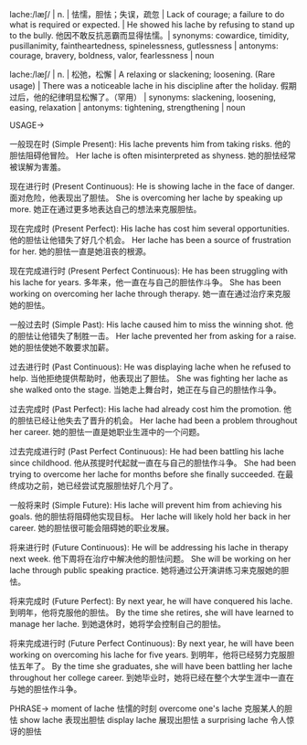 lache:/læʃ/ | n. | 怯懦，胆怯；失误，疏忽 | Lack of courage; a failure to do what is required or expected. | He showed his lache by refusing to stand up to the bully. 他因不敢反抗恶霸而显得怯懦。| synonyms: cowardice, timidity, pusillanimity, faintheartedness, spinelessness, gutlessness | antonyms: courage, bravery, boldness, valor, fearlessness | noun

lache:/læʃ/ | n. | 松弛，松懈 | A relaxing or slackening; loosening. (Rare usage) | There was a noticeable lache in his discipline after the holiday. 假期过后，他的纪律明显松懈了。（罕用） | synonyms: slackening, loosening, easing, relaxation | antonyms: tightening, strengthening | noun


USAGE->

一般现在时 (Simple Present):
His lache prevents him from taking risks. 他的胆怯阻碍他冒险。
Her lache is often misinterpreted as shyness. 她的胆怯经常被误解为害羞。

现在进行时 (Present Continuous):
He is showing lache in the face of danger. 面对危险，他表现出了胆怯。
She is overcoming her lache by speaking up more. 她正在通过更多地表达自己的想法来克服胆怯。

现在完成时 (Present Perfect):
His lache has cost him several opportunities. 他的胆怯让他错失了好几个机会。
Her lache has been a source of frustration for her. 她的胆怯一直是她沮丧的根源。

现在完成进行时 (Present Perfect Continuous):
He has been struggling with his lache for years. 多年来，他一直在与自己的胆怯作斗争。
She has been working on overcoming her lache through therapy. 她一直在通过治疗来克服她的胆怯。


一般过去时 (Simple Past):
His lache caused him to miss the winning shot. 他的胆怯让他错失了制胜一击。
Her lache prevented her from asking for a raise. 她的胆怯使她不敢要求加薪。

过去进行时 (Past Continuous):
He was displaying lache when he refused to help. 当他拒绝提供帮助时，他表现出了胆怯。
She was fighting her lache as she walked onto the stage. 当她走上舞台时，她正在与自己的胆怯作斗争。

过去完成时 (Past Perfect):
His lache had already cost him the promotion. 他的胆怯已经让他失去了晋升的机会。
Her lache had been a problem throughout her career. 她的胆怯一直是她职业生涯中的一个问题。

过去完成进行时 (Past Perfect Continuous):
He had been battling his lache since childhood. 他从孩提时代起就一直在与自己的胆怯作斗争。
She had been trying to overcome her lache for months before she finally succeeded. 在最终成功之前，她已经尝试克服胆怯好几个月了。


一般将来时 (Simple Future):
His lache will prevent him from achieving his goals. 他的胆怯将阻碍他实现目标。
Her lache will likely hold her back in her career. 她的胆怯很可能会阻碍她的职业发展。

将来进行时 (Future Continuous):
He will be addressing his lache in therapy next week. 他下周将在治疗中解决他的胆怯问题。
She will be working on her lache through public speaking practice. 她将通过公开演讲练习来克服她的胆怯。

将来完成时 (Future Perfect):
By next year, he will have conquered his lache. 到明年，他将克服他的胆怯。
By the time she retires, she will have learned to manage her lache. 到她退休时，她将学会控制自己的胆怯。

将来完成进行时 (Future Perfect Continuous):
By next year, he will have been working on overcoming his lache for five years. 到明年，他将已经努力克服胆怯五年了。
By the time she graduates, she will have been battling her lache throughout her college career. 到她毕业时，她将已经在整个大学生涯中一直在与她的胆怯作斗争。


PHRASE->
moment of lache 怯懦的时刻
overcome one's lache 克服某人的胆怯
show lache 表现出胆怯
display lache  展现出胆怯
a surprising lache  令人惊讶的胆怯
